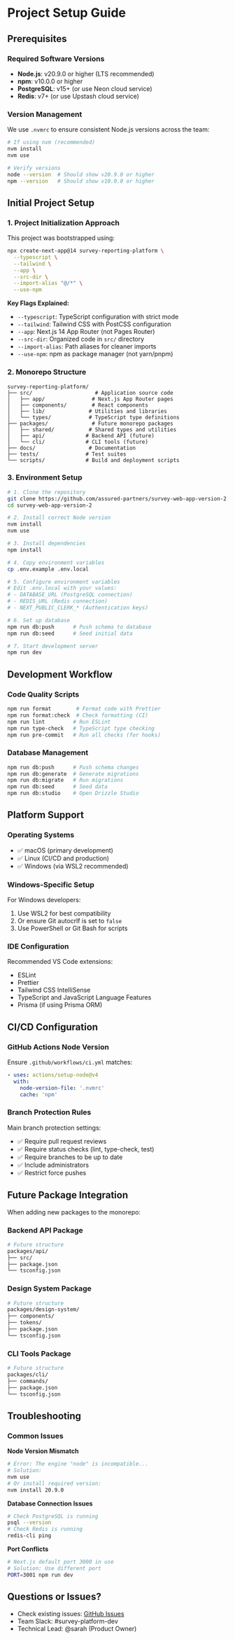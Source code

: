 # Project Setup Guide

## Prerequisites

### Required Software Versions
- **Node.js**: v20.9.0 or higher (LTS recommended)
- **npm**: v10.0.0 or higher
- **PostgreSQL**: v15+ (or use Neon cloud service)
- **Redis**: v7+ (or use Upstash cloud service)

### Version Management
We use `.nvmrc` to ensure consistent Node.js versions across the team:
```bash
# If using nvm (recommended)
nvm install
nvm use

# Verify versions
node --version  # Should show v20.9.0 or higher
npm --version   # Should show v10.0.0 or higher
```

## Initial Project Setup

### 1. Project Initialization Approach

This project was bootstrapped using:
```bash
npx create-next-app@14 survey-reporting-platform \
  --typescript \
  --tailwind \
  --app \
  --src-dir \
  --import-alias "@/*" \
  --use-npm
```

**Key Flags Explained:**
- `--typescript`: TypeScript configuration with strict mode
- `--tailwind`: Tailwind CSS with PostCSS configuration
- `--app`: Next.js 14 App Router (not Pages Router)
- `--src-dir`: Organized code in `src/` directory
- `--import-alias`: Path aliases for cleaner imports
- `--use-npm`: npm as package manager (not yarn/pnpm)

### 2. Monorepo Structure

```
survey-reporting-platform/
├── src/                    # Application source code
│   ├── app/               # Next.js App Router pages
│   ├── components/        # React components
│   ├── lib/              # Utilities and libraries
│   └── types/            # TypeScript type definitions
├── packages/              # Future monorepo packages
│   ├── shared/           # Shared types and utilities
│   ├── api/             # Backend API (future)
│   └── cli/             # CLI tools (future)
├── docs/                 # Documentation
├── tests/               # Test suites
└── scripts/             # Build and deployment scripts
```

### 3. Environment Setup

```bash
# 1. Clone the repository
git clone https://github.com/assured-partners/survey-web-app-version-2.git
cd survey-web-app-version-2

# 2. Install correct Node version
nvm install
nvm use

# 3. Install dependencies
npm install

# 4. Copy environment variables
cp .env.example .env.local

# 5. Configure environment variables
# Edit .env.local with your values:
# - DATABASE_URL (PostgreSQL connection)
# - REDIS_URL (Redis connection)
# - NEXT_PUBLIC_CLERK_* (Authentication keys)

# 6. Set up database
npm run db:push      # Push schema to database
npm run db:seed      # Seed initial data

# 7. Start development server
npm run dev
```

## Development Workflow

### Code Quality Scripts
```bash
npm run format        # Format code with Prettier
npm run format:check  # Check formatting (CI)
npm run lint         # Run ESLint
npm run type-check   # TypeScript type checking
npm run pre-commit   # Run all checks (for hooks)
```

### Database Management
```bash
npm run db:push      # Push schema changes
npm run db:generate  # Generate migrations
npm run db:migrate   # Run migrations
npm run db:seed      # Seed data
npm run db:studio    # Open Drizzle Studio
```

## Platform Support

### Operating Systems
- ✅ macOS (primary development)
- ✅ Linux (CI/CD and production)
- ✅ Windows (via WSL2 recommended)

### Windows-Specific Setup
For Windows developers:
1. Use WSL2 for best compatibility
2. Or ensure Git autocrlf is set to `false`
3. Use PowerShell or Git Bash for scripts

### IDE Configuration
Recommended VS Code extensions:
- ESLint
- Prettier
- Tailwind CSS IntelliSense
- TypeScript and JavaScript Language Features
- Prisma (if using Prisma ORM)

## CI/CD Configuration

### GitHub Actions Node Version
Ensure `.github/workflows/ci.yml` matches:
```yaml
- uses: actions/setup-node@v4
  with:
    node-version-file: '.nvmrc'
    cache: 'npm'
```

### Branch Protection Rules
Main branch protection settings:
- ✅ Require pull request reviews
- ✅ Require status checks (lint, type-check, test)
- ✅ Require branches to be up to date
- ✅ Include administrators
- ✅ Restrict force pushes

## Future Package Integration

When adding new packages to the monorepo:

### Backend API Package
```bash
# Future structure
packages/api/
├── src/
├── package.json
└── tsconfig.json
```

### Design System Package
```bash
# Future structure
packages/design-system/
├── components/
├── tokens/
├── package.json
└── tsconfig.json
```

### CLI Tools Package
```bash
# Future structure
packages/cli/
├── commands/
├── package.json
└── tsconfig.json
```

## Troubleshooting

### Common Issues

**Node Version Mismatch**
```bash
# Error: The engine "node" is incompatible...
# Solution:
nvm use
# Or install required version:
nvm install 20.9.0
```

**Database Connection Issues**
```bash
# Check PostgreSQL is running
psql --version
# Check Redis is running
redis-cli ping
```

**Port Conflicts**
```bash
# Next.js default port 3000 in use
# Solution: Use different port
PORT=3001 npm run dev
```

## Questions or Issues?

- Check existing issues: [GitHub Issues](https://github.com/assured-partners/survey-web-app-version-2/issues)
- Team Slack: #survey-platform-dev
- Technical Lead: @sarah (Product Owner)